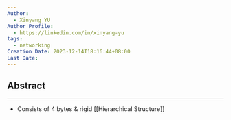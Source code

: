 ```yaml
---
Author:
  - Xinyang YU
Author Profile:
  - https://linkedin.com/in/xinyang-yu
tags:
  - networking
Creation Date: 2023-12-14T18:16:44+08:00
Last Date:
---
```

## Abstract
---
- Consists of 4 bytes & rigid [[Hierarchical Structure]]